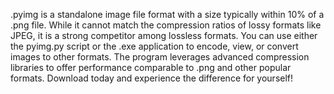 .pyimg is a standalone image file format with a size typically within 10% of a .png file. While it cannot match the compression ratios of lossy formats like JPEG, it is a strong competitor among lossless formats. You can use either the pyimg.py script or the .exe application to encode, view, or convert images to other formats. The program leverages advanced compression libraries to offer performance comparable to .png and other popular formats. Download today and experience the difference for yourself!
